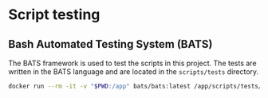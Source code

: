 # Script testing

## Bash Automated Testing System (BATS)

The BATS framework is used to test the scripts in this project. The tests are written in the BATS language and are
located in the `scripts/tests` directory.

```bash
docker run --rm -it -v "$PWD:/app" bats/bats:latest /app/scripts/tests/test-script.bats
```